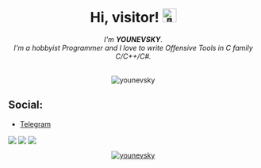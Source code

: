 <h1 align="center">Hi, visitor! <img src="https://github.com/wervlad/wervlad/assets/24524555/766d336d-b87d-44ba-807c-c51de2bc6b4d" width="28px" alt="👋"></h1>


<p align="center">
    <!-- <b>Welcome to my page!</b><br><br> -->
    <i>I'm <b>YOUNEVSKY</b>.<br>
        I'm a hobbyist Programmer and I love to write Offensive Tools in C family C/C++/C#.<br>
    </i><br></p>
    <p align="center"> <img src="https://komarev.com/ghpvc/?username=younevsky&label=Profile%20views&color=0e75b6&style=flat" alt="younevsky" /> </p>
    

## Social:

- [Telegram](https://t.me/YOUNEVSKY)


<a>
    <img align="center" src="https://github-readme-stats.vercel.app/api?username=younevsky&show_icons=true&theme=tokyonight" />
    <img align="center" src="https://github-readme-stats.vercel.app/api/top-langs/?username=younevsky&layout=compact&show_icons=true&theme=tokyonight" />
</a>
<a>
    
</a>
<a>
    <img align="center" src="https://github-profile-summary-cards.vercel.app/api/cards/profile-details?username=younevsky&theme=transparent" />
</a>
<p align="center"> <a href="https://github.com/ryo-ma/github-profile-trophy"><img src="https://github-profile-trophy.vercel.app/?username=younevsky&theme=radical&column=7" alt="younevsky" /></a> </p>

